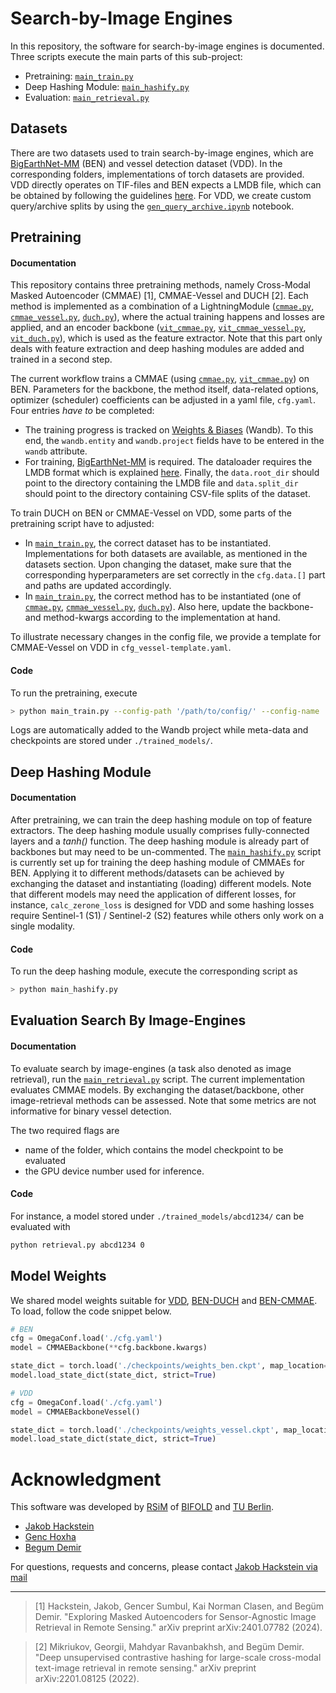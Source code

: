 # Search-by-Image Engines

In this repository, the software for search-by-image engines is documented. Three scripts execute the main parts of this sub-project:
- Pretraining: [`main_train.py`](./main_train.py)
- Deep Hashing Module: [`main_hashify.py`](./main_hashify.py)
- Evaluation: [`main_retrieval.py`](./main_retrieval.py)


## Datasets

There are two datasets used to train search-by-image engines, which are [BigEarthNet-MM](https://bigearth.net/) (BEN) and vessel detection dataset (VDD). In the corresponding folders, implementations of torch datasets are provided. VDD directly operates on TIF-files and BEN expects a LMDB file, which can be obtained by following the guidelines [here](https://github.com/kai-tub/bigearthnet_encoder). For VDD, we create custom query/archive splits by using the [`gen_query_archive.ipynb`](./src/vessel_dataset/gen_query_archive.ipynb) notebook.


## Pretraining

#### Documentation

This repository contains three pretraining methods, namely Cross-Modal Masked Autoencoder (CMMAE) [1], CMMAE-Vessel and DUCH [2]. Each method is implemented as a combination of a LightningModule ([`cmmae.py`](./src/cmmae.py), [`cmmae_vessel.py`](./src/cmmae_vessel.py), [`duch.py`]((./src/duch.py))), where the actual training happens and losses are applied, and an encoder backbone ([`vit_cmmae.py`](./src/vit_cmmae.py), [`vit_cmmae_vessel.py`](./src/vit_cmmae_vessel.py), [`vit_duch.py`](./src/vit_duch.py)), which is used as the feature extractor. Note that this part only deals with feature extraction and deep hashing modules are added and trained in a second step.

The current workflow trains a CMMAE (using [`cmmae.py`](./src/cmmae.py), [`vit_cmmae.py`](./src/vit_cmmae.py)) on BEN. Parameters for the backbone, the method itself, data-related options, optimizer (scheduler) coefficients can be adjusted in a yaml file, `cfg.yaml`. Four entries _have to_ be completed:
- The training progress is tracked on [Weights & Biases](https://wandb.ai/) (Wandb). To this end, the `wandb.entity` and `wandb.project` fields have to be entered in the `wandb` attribute.
- For training, [BigEarthNet-MM](https://bigearth.net/) is required. The dataloader requires the LMDB format which is explained [here](http://docs.kai-tub.tech/bigearthnet_encoder/intro.html). Finally, the `data.root_dir` should point to the directory containing the LMDB file and `data.split_dir` should point to the directory containing CSV-file splits of the dataset.

To train DUCH on BEN or CMMAE-Vessel on VDD, some parts of the pretraining script have to adjusted:
- In [`main_train.py`](./main_train.py), the correct dataset has to be instantiated. Implementations for both datasets are available, as mentioned in the datasets section. Upon changing the dataset, make sure that the corresponding hyperparameters are set correctly in the `cfg.data.[]` part and paths are updated accordingly.
- In [`main_train.py`](./main_train.py), the correct method has to be instantiated (one of [`cmmae.py`](./src/cmmae.py), [`cmmae_vessel.py`](./src/cmmae_vessel.py), [`duch.py`]((./src/duch.py))). Also here, update the backbone- and method-kwargs according to the implementation at hand.

To illustrate necessary changes in the config file, we provide a template for CMMAE-Vessel on VDD in `cfg_vessel-template.yaml`.

#### Code

To run the pretraining, execute
```bash
> python main_train.py --config-path '/path/to/config/' --config-name 'cfg.yaml'
```
Logs are automatically added to the Wandb project while meta-data and checkpoints are stored under `./trained_models/`.


## Deep Hashing Module

#### Documentation

After pretraining, we can train the deep hashing module on top of feature extractors. The deep hashing module usually comprises fully-connected layers and a _tanh()_ function. The deep hashing module is already part of backbones but may need to be un-commented. The [`main_hashify.py`](./main_hashify.py) script is currently set up for training the deep hashing module of CMMAEs for BEN. Applying it to different methods/datasets can be achieved by exchanging the dataset and instantiating (loading) different models. Note that different models may need the application of different losses, for instance, `calc_zerone_loss` is designed for VDD and some hashing losses require Sentinel-1 (S1) / Sentinel-2 (S2) features while others only work on a single modality.

#### Code

To run the deep hashing module, execute the corresponding script as
```bash
> python main_hashify.py
```


## Evaluation Search By Image-Engines

#### Documentation

To evaluate search by image-engines (a task also denoted as image retrieval), run the [`main_retrieval.py`](./main_retrieval.py) script. The current implementation evaluates CMMAE models. By exchanging the dataset/backbone, other image-retrieval methods can be assessed. Note that some metrics are not informative for binary vessel detection.

The two required flags are
- name of the folder, which contains the model checkpoint to be evaluated
- the GPU device number used for inference.

#### Code

For instance, a model stored under `./trained_models/abcd1234/` can be evaluated with

```bash
python retrieval.py abcd1234 0
```


## Model Weights

We shared model weights suitable for [VDD](https://tubcloud.tu-berlin.de/s/k6TzgWyazPCt4qP), [BEN-DUCH](https://tubcloud.tu-berlin.de/s/mMYbXrqCXcyaMM2) and [BEN-CMMAE](https://tubcloud.tu-berlin.de/s/iMqnGn4tG6XmaEA). To load, follow the code snippet below.

```python
# BEN
cfg = OmegaConf.load('./cfg.yaml')
model = CMMAEBackbone(**cfg.backbone.kwargs)

state_dict = torch.load('./checkpoints/weights_ben.ckpt', map_location="cpu")['state_dict']
model.load_state_dict(state_dict, strict=True)

# VDD
cfg = OmegaConf.load('./cfg.yaml')
model = CMMAEBackboneVessel()

state_dict = torch.load('./checkpoints/weights_vessel.ckpt', map_location="cpu")['state_dict']
model.load_state_dict(state_dict, strict=True)
```


# Acknowledgment

This software was developed by [RSiM](https://rsim.berlin/) of [BIFOLD](https://bifold.berlin) and [TU Berlin](https://tu.berlin).

- [Jakob Hackstein](https://rsim.berlin/team/members/jakob-hackstein)
- [Genc Hoxha](https://rsim.berlin/team/members/genc-hoxha)
- [Begum Demir](https://rsim.berlin/team/members/begum-demir)

For questions, requests and concerns, please contact [Jakob Hackstein via mail](mailto:hackstein@tu-berlin.de)

---

> [1] Hackstein, Jakob, Gencer Sumbul, Kai Norman Clasen, and Begüm Demir. "Exploring Masked Autoencoders for Sensor-Agnostic Image Retrieval in Remote Sensing." arXiv preprint arXiv:2401.07782 (2024).

> [2] Mikriukov, Georgii, Mahdyar Ravanbakhsh, and Begüm Demir. "Deep unsupervised contrastive hashing for large-scale cross-modal text-image retrieval in remote sensing." arXiv preprint arXiv:2201.08125 (2022).
